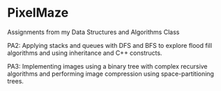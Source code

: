# PixelMaze
Assignments from my Data Structures and Algorithms Class

PA2: Applying stacks and queues with DFS and BFS to explore flood fill algorithms and using inheritance and C++ constructs.

PA3: Implementing images using a binary tree with complex recursive algorithms and performing image compression using space-partitioning trees.
